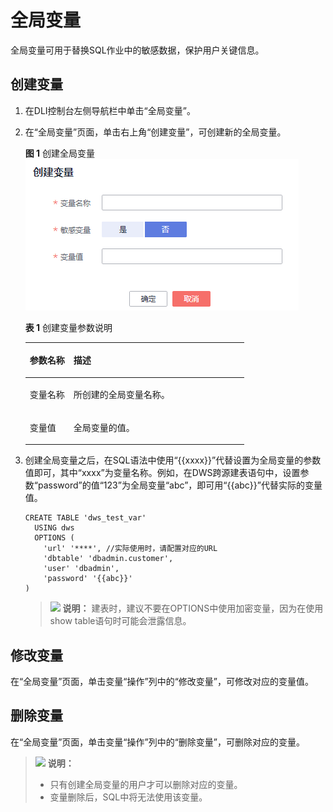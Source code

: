# 全局变量<a name="dli_01_0476"></a>

全局变量可用于替换SQL作业中的敏感数据，保护用户关键信息。

## 创建变量<a name="section1910480202411"></a>

1.  在DLI控制台左侧导航栏中单击“全局变量”。
2.  在“全局变量”页面，单击右上角“创建变量”，可创建新的全局变量。

    **图 1**  创建全局变量<a name="fig9497181162010"></a>  
    ![](figures/创建全局变量.png "创建全局变量")

    **表 1**  创建变量参数说明

    <a name="table15710625151416"></a>
    <table><thead align="left"><tr id="row1771212551410"><th class="cellrowborder" valign="top" width="20%" id="mcps1.2.3.1.1"><p id="p4713132520147"><a name="p4713132520147"></a><a name="p4713132520147"></a>参数名称</p>
    </th>
    <th class="cellrowborder" valign="top" width="80%" id="mcps1.2.3.1.2"><p id="p1971410256146"><a name="p1971410256146"></a><a name="p1971410256146"></a>描述</p>
    </th>
    </tr>
    </thead>
    <tbody><tr id="row207191525121418"><td class="cellrowborder" valign="top" width="20%" headers="mcps1.2.3.1.1 "><p id="p5721152541411"><a name="p5721152541411"></a><a name="p5721152541411"></a>变量名称</p>
    </td>
    <td class="cellrowborder" valign="top" width="80%" headers="mcps1.2.3.1.2 "><p id="p856985812415"><a name="p856985812415"></a><a name="p856985812415"></a>所创建的全局变量名称。</p>
    </td>
    </tr>
    <tr id="row18950651122515"><td class="cellrowborder" valign="top" width="20%" headers="mcps1.2.3.1.1 "><p id="p179511651202515"><a name="p179511651202515"></a><a name="p179511651202515"></a>变量值</p>
    </td>
    <td class="cellrowborder" valign="top" width="80%" headers="mcps1.2.3.1.2 "><p id="p495112513251"><a name="p495112513251"></a><a name="p495112513251"></a>全局变量的值。</p>
    </td>
    </tr>
    </tbody>
    </table>

3.  创建全局变量之后，在SQL语法中使用“\{\{xxxx\}\}”代替设置为全局变量的参数值即可，其中“xxxx”为变量名称。例如，在DWS跨源建表语句中，设置参数“password”的值“123”为全局变量“abc”，即可用“\{\{abc\}\}”代替实际的变量值。

    ```
    CREATE TABLE 'dws_test_var'
      USING dws
      OPTIONS (
        'url' '****', //实际使用时，请配置对应的URL 
        'dbtable' 'dbadmin.customer',  
        'user' 'dbadmin',  
        'password' '{{abc}}'
    )
    ```

    >![](public_sys-resources/icon-note.gif) **说明：** 
    >建表时，建议不要在OPTIONS中使用加密变量，因为在使用show table语句时可能会泄露信息。


## 修改变量<a name="section17117296169"></a>

在“全局变量”页面，单击变量“操作”列中的“修改变量”，可修改对应的变量值。

## 删除变量<a name="section15942174351618"></a>

在“全局变量”页面，单击变量“操作”列中的“删除变量”，可删除对应的变量。

>![](public_sys-resources/icon-note.gif) **说明：** 
>-   只有创建全局变量的用户才可以删除对应的变量。
>-   变量删除后，SQL中将无法使用该变量。


